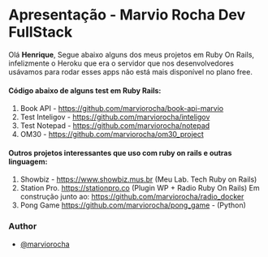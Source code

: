 # Apresentação - Marvio Rocha Dev FullStack
Olá **Henrique**, Segue abaixo alguns dos meus projetos em Ruby On Rails, infelizmente o Heroku que era o servidor que nos desenvolvedores usávamos para rodar esses apps não está mais disponível no plano free.

#### Código abaixo de alguns test em Ruby Rails:

 1. Book API -  https://github.com/marviorocha/book-api-marvio
 2. Test Inteligov - https://github.com/marviorocha/inteligov
 3. Test Notepad - https://github.com/marviorocha/notepad
 4. OM30 - https://github.com/marviorocha/om30_project

#### Outros projetos interessantes que uso com ruby on rails e outras linguagem:

 1. Showbiz - https://www.showbiz.mus.br (Meu Lab. Tech Ruby on Rails)
 2. Station Pro. https://stationpro.co (Plugin WP + Radio Ruby On Rails) Em construção junto ao: https://github.com/marviorocha/radio_docker
 3. Pong Game https://github.com/marviorocha/pong_game - (Python)

### Author
- [@marviorocha](https://www.linkedin.com/in/marviorocha)
